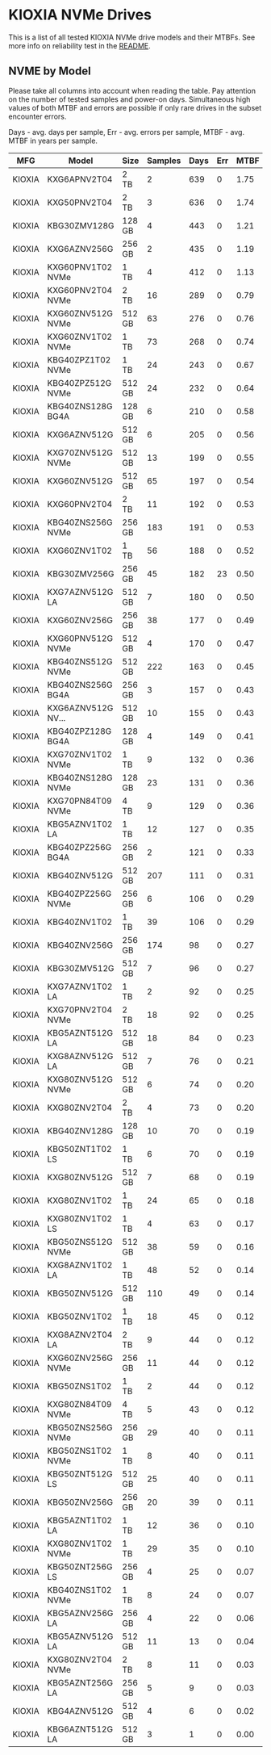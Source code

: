 KIOXIA NVMe Drives
==================

This is a list of all tested KIOXIA NVMe drive models and their MTBFs. See more
info on reliability test in the [README](https://github.com/linuxhw/SMART).

NVME by Model
------------

Please take all columns into account when reading the table. Pay attention on the
number of tested samples and power-on days. Simultaneous high values of both MTBF
and errors are possible if only rare drives in the subset encounter errors.

Days - avg. days per sample,
Err  - avg. errors per sample,
MTBF - avg. MTBF in years per sample.

| MFG       | Model              | Size   | Samples | Days  | Err   | MTBF |
|-----------|--------------------|--------|---------|-------|-------|------|
| KIOXIA    | KXG6APNV2T04       | 2 TB   | 2       | 639   | 0     | 1.75   |
| KIOXIA    | KXG50PNV2T04       | 2 TB   | 3       | 636   | 0     | 1.74   |
| KIOXIA    | KBG30ZMV128G       | 128 GB | 4       | 443   | 0     | 1.21   |
| KIOXIA    | KXG6AZNV256G       | 256 GB | 2       | 435   | 0     | 1.19   |
| KIOXIA    | KXG60PNV1T02 NVMe  | 1 TB   | 4       | 412   | 0     | 1.13   |
| KIOXIA    | KXG60PNV2T04 NVMe  | 2 TB   | 16      | 289   | 0     | 0.79   |
| KIOXIA    | KXG60ZNV512G NVMe  | 512 GB | 63      | 276   | 0     | 0.76   |
| KIOXIA    | KXG60ZNV1T02 NVMe  | 1 TB   | 73      | 268   | 0     | 0.74   |
| KIOXIA    | KBG40ZPZ1T02 NVMe  | 1 TB   | 24      | 243   | 0     | 0.67   |
| KIOXIA    | KBG40ZPZ512G NVMe  | 512 GB | 24      | 232   | 0     | 0.64   |
| KIOXIA    | KBG40ZNS128G BG4A  | 128 GB | 6       | 210   | 0     | 0.58   |
| KIOXIA    | KXG6AZNV512G       | 512 GB | 6       | 205   | 0     | 0.56   |
| KIOXIA    | KXG70ZNV512G NVMe  | 512 GB | 13      | 199   | 0     | 0.55   |
| KIOXIA    | KXG60ZNV512G       | 512 GB | 65      | 197   | 0     | 0.54   |
| KIOXIA    | KXG60PNV2T04       | 2 TB   | 11      | 192   | 0     | 0.53   |
| KIOXIA    | KBG40ZNS256G NVMe  | 256 GB | 183     | 191   | 0     | 0.53   |
| KIOXIA    | KXG60ZNV1T02       | 1 TB   | 56      | 188   | 0     | 0.52   |
| KIOXIA    | KBG30ZMV256G       | 256 GB | 45      | 182   | 23    | 0.50   |
| KIOXIA    | KXG7AZNV512G LA    | 512 GB | 7       | 180   | 0     | 0.50   |
| KIOXIA    | KXG60ZNV256G       | 256 GB | 38      | 177   | 0     | 0.49   |
| KIOXIA    | KXG60PNV512G NVMe  | 512 GB | 4       | 170   | 0     | 0.47   |
| KIOXIA    | KBG40ZNS512G NVMe  | 512 GB | 222     | 163   | 0     | 0.45   |
| KIOXIA    | KBG40ZNS256G BG4A  | 256 GB | 3       | 157   | 0     | 0.43   |
| KIOXIA    | KXG6AZNV512G NV... | 512 GB | 10      | 155   | 0     | 0.43   |
| KIOXIA    | KBG40ZPZ128G BG4A  | 128 GB | 4       | 149   | 0     | 0.41   |
| KIOXIA    | KXG70ZNV1T02 NVMe  | 1 TB   | 9       | 132   | 0     | 0.36   |
| KIOXIA    | KBG40ZNS128G NVMe  | 128 GB | 23      | 131   | 0     | 0.36   |
| KIOXIA    | KXG70PN84T09 NVMe  | 4 TB   | 9       | 129   | 0     | 0.36   |
| KIOXIA    | KBG5AZNV1T02 LA    | 1 TB   | 12      | 127   | 0     | 0.35   |
| KIOXIA    | KBG40ZPZ256G BG4A  | 256 GB | 2       | 121   | 0     | 0.33   |
| KIOXIA    | KBG40ZNV512G       | 512 GB | 207     | 111   | 0     | 0.31   |
| KIOXIA    | KBG40ZPZ256G NVMe  | 256 GB | 6       | 106   | 0     | 0.29   |
| KIOXIA    | KBG40ZNV1T02       | 1 TB   | 39      | 106   | 0     | 0.29   |
| KIOXIA    | KBG40ZNV256G       | 256 GB | 174     | 98    | 0     | 0.27   |
| KIOXIA    | KBG30ZMV512G       | 512 GB | 7       | 96    | 0     | 0.27   |
| KIOXIA    | KXG7AZNV1T02 LA    | 1 TB   | 2       | 92    | 0     | 0.25   |
| KIOXIA    | KXG70PNV2T04 NVMe  | 2 TB   | 18      | 92    | 0     | 0.25   |
| KIOXIA    | KBG5AZNT512G LA    | 512 GB | 18      | 84    | 0     | 0.23   |
| KIOXIA    | KXG8AZNV512G LA    | 512 GB | 7       | 76    | 0     | 0.21   |
| KIOXIA    | KXG80ZNV512G NVMe  | 512 GB | 6       | 74    | 0     | 0.20   |
| KIOXIA    | KXG80ZNV2T04       | 2 TB   | 4       | 73    | 0     | 0.20   |
| KIOXIA    | KBG40ZNV128G       | 128 GB | 10      | 70    | 0     | 0.19   |
| KIOXIA    | KBG50ZNT1T02 LS    | 1 TB   | 6       | 70    | 0     | 0.19   |
| KIOXIA    | KXG80ZNV512G       | 512 GB | 7       | 68    | 0     | 0.19   |
| KIOXIA    | KXG80ZNV1T02       | 1 TB   | 24      | 65    | 0     | 0.18   |
| KIOXIA    | KXG80ZNV1T02 LS    | 1 TB   | 4       | 63    | 0     | 0.17   |
| KIOXIA    | KBG50ZNS512G NVMe  | 512 GB | 38      | 59    | 0     | 0.16   |
| KIOXIA    | KXG8AZNV1T02 LA    | 1 TB   | 48      | 52    | 0     | 0.14   |
| KIOXIA    | KBG50ZNV512G       | 512 GB | 110     | 49    | 0     | 0.14   |
| KIOXIA    | KBG50ZNV1T02       | 1 TB   | 18      | 45    | 0     | 0.12   |
| KIOXIA    | KXG8AZNV2T04 LA    | 2 TB   | 9       | 44    | 0     | 0.12   |
| KIOXIA    | KXG60ZNV256G NVMe  | 256 GB | 11      | 44    | 0     | 0.12   |
| KIOXIA    | KBG50ZNS1T02       | 1 TB   | 2       | 44    | 0     | 0.12   |
| KIOXIA    | KXG80ZN84T09 NVMe  | 4 TB   | 5       | 43    | 0     | 0.12   |
| KIOXIA    | KBG50ZNS256G NVMe  | 256 GB | 29      | 40    | 0     | 0.11   |
| KIOXIA    | KBG50ZNS1T02 NVMe  | 1 TB   | 8       | 40    | 0     | 0.11   |
| KIOXIA    | KBG50ZNT512G LS    | 512 GB | 25      | 40    | 0     | 0.11   |
| KIOXIA    | KBG50ZNV256G       | 256 GB | 20      | 39    | 0     | 0.11   |
| KIOXIA    | KBG5AZNT1T02 LA    | 1 TB   | 12      | 36    | 0     | 0.10   |
| KIOXIA    | KXG80ZNV1T02 NVMe  | 1 TB   | 29      | 35    | 0     | 0.10   |
| KIOXIA    | KBG50ZNT256G LS    | 256 GB | 4       | 25    | 0     | 0.07   |
| KIOXIA    | KBG40ZNS1T02 NVMe  | 1 TB   | 8       | 24    | 0     | 0.07   |
| KIOXIA    | KBG5AZNV256G LA    | 256 GB | 4       | 22    | 0     | 0.06   |
| KIOXIA    | KBG5AZNV512G LA    | 512 GB | 11      | 13    | 0     | 0.04   |
| KIOXIA    | KXG80ZNV2T04 NVMe  | 2 TB   | 8       | 11    | 0     | 0.03   |
| KIOXIA    | KBG5AZNT256G LA    | 256 GB | 5       | 9     | 0     | 0.03   |
| KIOXIA    | KBG4AZNV512G       | 512 GB | 4       | 6     | 0     | 0.02   |
| KIOXIA    | KBG6AZNT512G LA    | 512 GB | 3       | 1     | 0     | 0.00   |
